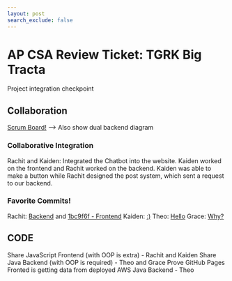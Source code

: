 ```yaml
---
layout: post
search_exclude: false
---
```


# AP CSA Review Ticket: TGRK Big Tracta
Project integration checkpoint

## Collaboration
[Scrum Board!](https://app.clickup.com/9011012769/v/b/s/90110133665)
  --> Also show dual backend diagram

### Collaborative Integration
Rachit and Kaiden: Integrated the Chatbot into the website. Kaiden worked on the frontend and Rachit worked on the backend. Kaiden was able to make a button while Rachit designed the post system, which sent a request to our backend. 

### Favorite Commits!
Rachit: [Backend](https://github.com/rachit-j/stocktifybot/commit/f0a9f12bdcd139dae4f6ce3674ebe0f1c6463c30) and [1bc9f6f - Frontend](https://github.com/TheoH32/Stocktify/commit/1bc9f6fba2de8151f890f0993aa119fe72e4535d)
Kaiden: [:)](https://github.com/TheoH32/Stocktify/commit/b7b3846d85e52eecc1060f646f6d89414fe8066d)
Theo: [Hello](https://github.com/TheoH32/stocktifyBackend/commit/19b888071ace81c52f8ab54830c28be0e0583c48)
Grace: [Why?](https://github.com/TheoH32/stocktifyBackend/commit/662718fab1cf8920320a09d219aebb51c425742a)

## CODE
Share JavaScript Frontend (with OOP is extra) - Rachit and Kaiden
Share Java Backend (with OOP is required) - Theo and Grace
Prove GitHub Pages Fronted is getting data from deployed AWS Java Backend - Theo